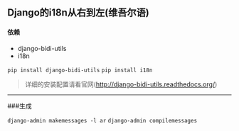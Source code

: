 ## Django的i18n从右到左(维吾尔语)

#### 依赖

* django-bidi-utils
* i18n

`pip install django-bidi-utils`
`pip install i18n`

>详细的安装配置请看官网(http://django-bidi-utils.readthedocs.org/)

***

###生成

`django-admin makemessages -l ar`
`django-admin compilemessages`
